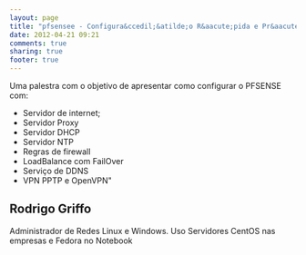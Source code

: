 ```yaml
---
layout: page
title: "pfsensee - Configura&ccedil;&atilde;o R&aacute;pida e Pr&aacute;tica"
date: 2012-04-21 09:21
comments: true
sharing: true
footer: true
---
```


Uma palestra com o objetivo de apresentar como configurar o PFSENSE com:

* Servidor de internet;
* Servidor Proxy 
* Servidor DHCP
* Servidor NTP
* Regras de firewall
* LoadBalance com FailOver
* Serviço de DDNS
* VPN PPTP e OpenVPN"

Rodrigo Griffo
--------------

Administrador de Redes Linux e Windows. Uso Servidores CentOS nas empresas e Fedora no Notebook
